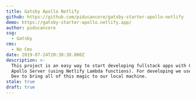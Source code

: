```yaml
---
title: Gatsby Apollo Netlify
github: https://github.com/piducancore/gatsby-starter-apollo-netlify
demo: https://gatsby-starter-apollo.netlify.app/
author: piducancore
ssg:
  - Gatsby
cms:
  - No Cms
date: 2019-07-24T20:30:38.000Z
description: >-
  This project is an easy way to start developing fullstack apps with Gatsby and
  Apollo Server (using Netlify Lambda functions). For developing we use Netlify
  Dev to bring all of this magic to our local machine.
stale: true
draft: true
---
```

